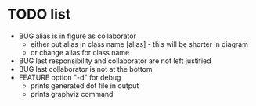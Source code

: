 # TODO list

* BUG alias is in figure as collaborator
  * either put alias in class name [alias] - this will be shorter in diagram
  * or change alias for class name
* BUG last responsibility and collaborator are not left justified
* BUG last collaborator is not at the bottom
* FEATURE option "-d" for debug
  * prints generated dot file in output
  * prints graphviz command
